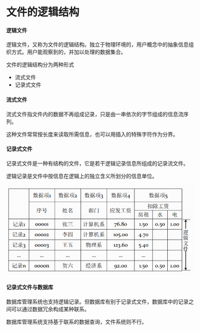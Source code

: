 # 文件的逻辑结构

#### 逻辑文件

逻辑文件，又称为文件的逻辑结构。独立于物理环境的，用户概念中的抽象信息组织方式。用户能观察到的，并加以处理的数据集合。

文件的逻辑结构分为两种形式

* 流式文件
* 记录式文件

#### 流式文件

流式文件指文件内的数据不再组成记录，只是由一串依次的字节组成的信息流序列。

这种文件常常按长度来读取所需信息，也可以用插入的特殊字符作为分界。

#### 记录式文件

记录式文件是一种有结构的文件，它是若干逻辑记录信息所组成的记录流文件。

逻辑记录是文件中按信息在逻辑上的独立含义所划分的信息单位。

![](../../.gitbook/assets/ji-lu-shi-wen-jian.png)

#### 记录式文件与数据库

数据库管理系统也支持逻辑记录。但数据库有别于记录式文件，数据库中的记录之间可以通过数据冗余构成某种联系。

数据库管理系统支持基于联系的数据查询，文件系统则不行。

